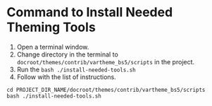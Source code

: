 # Command to Install Needed Theming Tools

1. Open a terminal window.
2. Change directory in the terminal to `docroot/themes/contrib/vartheme_bs5/scripts` in the project.
3. Run the `bash ./install-needed-tools.sh`
4. Follow with the list of instructions.

```
cd PROJECT_DIR_NAME/docroot/themes/contrib/vartheme_bs5/scripts
bash ./install-needed-tools.sh
```
